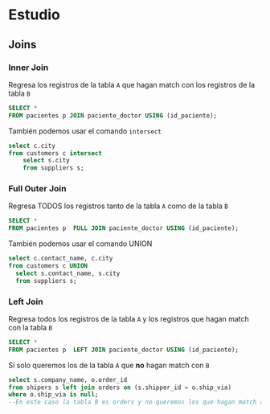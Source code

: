 # Estudio

## Joins

### Inner Join

Regresa los registros de la tabla `A` que hagan match con los registros de la tabla `B`

 ```sql
 SELECT *
 FROM pacientes p JOIN paciente_doctor USING (id_paciente);
 ```
 También podemos usar el comando `intersect`
  ```sql
  select c.city
  from customers c intersect 
      select s.city 
      from suppliers s;
   ```
 
### Full Outer Join
   
Regresa TODOS los registros tanto de la tabla `A` como de la tabla `B`

 ```sql
 SELECT *
 FROM pacientes p  FULL JOIN paciente_doctor USING (id_paciente);
 ```
También podemos usar el comando UNION

```sql
select c.contact_name, c.city
from customers c UNION
  select s.contact_name, s.city
  from suppliers s;
```

### Left Join

Regresa todos los registros de la tabla `A` y los registros que hagan match con la tabla `B`
 ```sql
 SELECT *
 FROM pacientes p  LEFT JOIN paciente_doctor USING (id_paciente);
 ```
Si solo queremos los de la tabla `A` que **no** hagan match con `B`
```sql
select s.company_name, o.order_id 
from shipers s left join orders on (s.shipper_id = o.ship_via)
where o.ship_via is null;
--En este caso la tabla B es orders y no queremos los que hagan match ahí.
```




 

